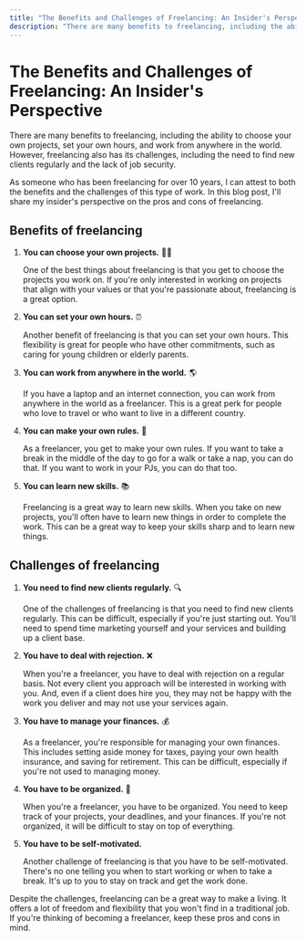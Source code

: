 ```yaml
---
title: "The Benefits and Challenges of Freelancing: An Insider's Perspective"
description: "There are many benefits to freelancing, including the ability to choose your own projects, set your own hours, and work from anywhere in the world. However, freelancing also has its challenges, including the need to find new clients regularly and the lack of job security."
---
```


# The Benefits and Challenges of Freelancing: An Insider's Perspective

There are many benefits to freelancing, including the ability to choose your own projects, set your own hours, and work from anywhere in the world. However, freelancing also has its challenges, including the need to find new clients regularly and the lack of job security.

As someone who has been freelancing for over 10 years, I can attest to both the benefits and the challenges of this type of work. In this blog post, I'll share my insider's perspective on the pros and cons of freelancing.

## Benefits of freelancing

1. **You can choose your own projects.** 👨‍💻

   One of the best things about freelancing is that you get to choose the projects you work on. If you're only interested in working on projects that align with your values or that you're passionate about, freelancing is a great option.

2. **You can set your own hours.** ⏰

   Another benefit of freelancing is that you can set your own hours. This flexibility is great for people who have other commitments, such as caring for young children or elderly parents.

3. **You can work from anywhere in the world.** 🌎

   If you have a laptop and an internet connection, you can work from anywhere in the world as a freelancer. This is a great perk for people who love to travel or who want to live in a different country.

4. **You can make your own rules.** 📜

   As a freelancer, you get to make your own rules. If you want to take a break in the middle of the day to go for a walk or take a nap, you can do that. If you want to work in your PJs, you can do that too.

5. **You can learn new skills.** 📚

   Freelancing is a great way to learn new skills. When you take on new projects, you'll often have to learn new things in order to complete the work. This can be a great way to keep your skills sharp and to learn new things.

## Challenges of freelancing

1. **You need to find new clients regularly.** 🔍

   One of the challenges of freelancing is that you need to find new clients regularly. This can be difficult, especially if you're just starting out. You'll need to spend time marketing yourself and your services and building up a client base.

2. **You have to deal with rejection.** ❌

   When you're a freelancer, you have to deal with rejection on a regular basis. Not every client you approach will be interested in working with you. And, even if a client does hire you, they may not be happy with the work you deliver and may not use your services again.

3. **You have to manage your finances.** 💰

   As a freelancer, you're responsible for managing your own finances. This includes setting aside money for taxes, paying your own health insurance, and saving for retirement. This can be difficult, especially if you're not used to managing money.

4. **You have to be organized.** 📁

   When you're a freelancer, you have to be organized. You need to keep track of your projects, your deadlines, and your finances. If you're not organized, it will be difficult to stay on top of everything.

5. **You have to be self-motivated.**

   Another challenge of freelancing is that you have to be self-motivated. There's no one telling you when to start working or when to take a break. It's up to you to stay on track and get the work done.

Despite the challenges, freelancing can be a great way to make a living. It offers a lot of freedom and flexibility that you won't find in a traditional job. If you're thinking of becoming a freelancer, keep these pros and cons in mind.
